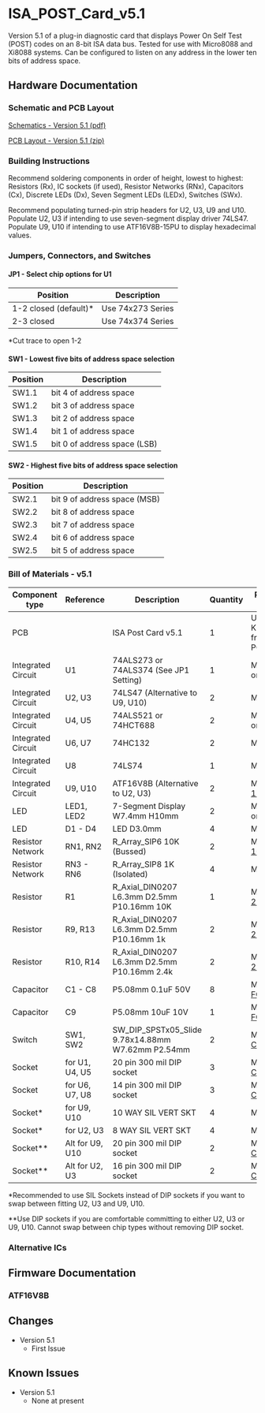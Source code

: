 # ISA_POST_Card_v5.1
Version 5.1 of a plug-in diagnostic card that displays Power On Self Test (POST) codes on an 8-bit ISA data bus. Tested for use with Micro8088 and Xi8088 systems. Can be configured to listen on any address in the lower ten bits of address space. 

## Hardware Documentation

### Schematic and PCB Layout

[Schematics - Version 5.1 (pdf)](Schematics/ISA_POST_Card_v5.1-Schematic.pdf)

[PCB Layout - Version 5.1 (zip)](Gerbers/ISA_POST_Card_v5.1-PCB_Layout.zip)

### Building Instructions

Recommend soldering components in order of height, lowest to highest: Resistors (Rx), IC sockets (if used), Resistor Networks (RNx), Capacitors (Cx), Discrete LEDs (Dx), Seven Segment LEDs (LEDx), Switches (SWx).

Recommend populating turned-pin strip headers for U2, U3, U9 and U10. Populate U2, U3 if intending to use seven-segment display driver 74LS47. Populate U9, U10 if intending to use ATF16V8B-15PU to display hexadecimal values.

### Jumpers, Connectors, and Switches

#### JP1 - Select chip options for U1
Position | Description
-------- | -----------
1-2 closed (default)* | Use 74x273 Series
2-3 closed | Use 74x374 Series

*Cut trace to open 1-2

#### SW1 - Lowest five bits of address space selection
Position	| Description
-------- | -----------
SW1.1 | bit 4 of address space
SW1.2 | bit 3 of address space
SW1.3 | bit 2 of address space
SW1.4 | bit 1 of address space
SW1.5 | bit 0 of address space (LSB)

#### SW2 - Highest five bits of address space selection
Position	| Description
-------- | -----------
SW2.1 | bit 9 of address space (MSB)
SW2.2 | bit 8 of address space
SW2.3 | bit 7 of address space
SW2.4 | bit 6 of address space
SW2.5 | bit 5 of address space

### Bill of Materials - v5.1

Component type     | Reference | Description            | Quantity | Possible sources and notes 
------------------ | --------- | ---------------------- | -------- | --------------------------
PCB                |           | ISA Post Card v5.1     | 1        | Use supplied Gerber or KiCad files to order from your perferred PCB fabrication house
Integrated Circuit | U1        | 74ALS273 or 74ALS374 (See JP1 Setting)   | 1        | Mouser [SN74ALS273N](https://www.mouser.com/ProductDetail/595-SN74ALS273N) or [SN74ALS374AN](https://www.mouser.com/ProductDetail/595-SN74ALS374AN)
Integrated Circuit | U2, U3    | 74LS47 (Alternative to U9, U10)   | 2        | Mouser [SN74LS47NE4](https://www.mouser.com/ProductDetail/595-SN74LS47NE4)
Integrated Circuit | U4, U5    | 74ALS521 or 74HCT688   | 2        | Mouser [SN74ALS521N](https://www.mouser.com/ProductDetail/595-SN74ALS521N) or [CD74HCT688E](https://www.mouser.com/ProductDetail/595-CD74HCT688E)
Integrated Circuit | U6, U7    | 74HC132                | 2        | Mouser [CD74HC132E](https://www.mouser.com/ProductDetail/595-CD74HC132E)
Integrated Circuit | U8        | 74LS74                 | 1        | Mouser [SN74LS74AN](https://www.mouser.com/ProductDetail/595-SN74LS74AN)
Integrated Circuit | U9, U10   | ATF16V8B (Alternative to U2, U3) | 2        | Mouser [ATF16V8B-15PU](https://www.mouser.com/ProductDetail/556-AF16V8B15PU)
LED    | LED1, LED2   | 7-Segment Display W7.4mm H10mm  | 2        | Mouser [LTS-2801AG](https://www.mouser.com/ProductDetail/859-LTS-2801AG) or [LTS-2801AWC](https://www.mouser.com/ProductDetail/859-LTS-2801AWC)
LED | D1 - D4   | LED D3.0mm    | 4        | Mouser [LTL-4231N](https://www.mouser.com/ProductDetail/859-LTL-4231N)
Resistor Network   | RN1, RN2  | R_Array_SIP6 10K (Bussed)      | 2   | Mouser [4606M-101-103LF](https://www.mouser.com/ProductDetail/652-4606M-1LF-10K)
Resistor Network   | RN3 - RN6  | R_Array_SIP8 1K (Isolated)   | 4  |  Mouser [L083S122LF](https://www.mouser.com/ProductDetail/858-L083S122LF)
Resistor   | R1  | R_Axial_DIN0207 L6.3mm D2.5mm P10.16mm 10K       | 1        | Mouser [MFR-25FRF52-10K](https://www.mouser.com/ProductDetail/603-MFR-25FRF5210K)
Resistor   | R9, R13  | R_Axial_DIN0207 L6.3mm D2.5mm P10.16mm 1k | 2 | Mouser [MFR-25FRF52-1K](https://www.mouser.com/ProductDetail/MFR-25FRF52-1K)
Resistor   | R10, R14  | R_Axial_DIN0207 L6.3mm D2.5mm P10.16mm 2.4k | 2 | Mouser [MFR-25FRF52-2K4](https://www.mouser.com/ProductDetail/603-MFR-25FRF52-2K4)
Capacitor   | C1 - C8  | P5.08mm 0.1uF 50V  | 8        | Mouser [FG28X7R1H104KNT06](https://www.mouser.com/ProductDetail/810-FG28X7R1H104KNT6)
Capacitor   | C9  | P5.08mm 10uF 10V  | 1        | Mouser [FG24X7R1A106KRT06](https://www.mouser.com/ProductDetail/810-FG24X7R1A106KRT6)
Switch   | SW1, SW2  | SW_DIP_SPSTx05_Slide 9.78x14.88mm W7.62mm P2.54mm   | 2    | Mouser [CTS 206-5](https://www.mouser.com/ProductDetail/774-2065) or [C&K BD05](https://www.mouser.com/ProductDetail/611-BD05)
Socket   | for U1, U4, U5 | 20 pin 300 mil DIP socket    | 3    | Mouser [4820-3000-CP](https://www.mouser.com/ProductDetail/517-4820-3000-CP)
Socket   | for U6, U7, U8 | 14 pin 300 mil DIP socket    | 3    | Mouser [4814-3000-CP](https://www.mouser.com/ProductDetail/517-4814-3000-CP)
Socket*   | for U9, U10 | 10 WAY SIL VERT SKT           | 4    | Mouser [D01-9971042](https://www.mouser.com/ProductDetail/855-D01-9971042)
Socket*   | for U2, U3 | 8 WAY SIL VERT SKT            | 4    | Mouser [D01-9970842](https://www.mouser.com/ProductDetail/855-D01-9970842)
Socket**   | Alt for U9, U10 | 20 pin 300 mil DIP socket  | 2    | Mouser [4820-3000-CP](https://www.mouser.com/ProductDetail/517-4820-3000-CP)
Socket**   | Alt for U2, U3 | 16 pin 300 mil DIP socket   | 2    | Mouser [4816-3000-CP](https://www.mouser.com/ProductDetail/517-4816-3000-CP)

*Recommended to use SIL Sockets instead of DIP sockets if you want to swap between fitting U2, U3 and U9, U10.

**Use DIP sockets if you are comfortable committing to either U2, U3 or U9, U10. Cannot swap between chip types without removing DIP socket. 

### Alternative ICs



## Firmware Documentation

### ATF16V8B

## Changes
* Version 5.1
  * First Issue

## Known Issues
* Version 5.1
  * None at present
